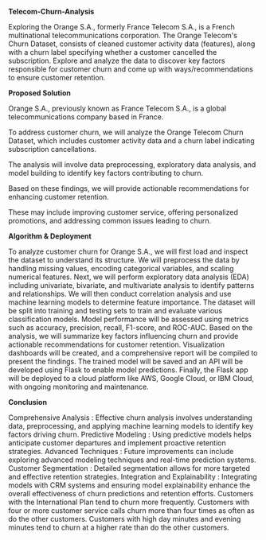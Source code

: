 **Telecom-Churn-Analysis**


Exploring the Orange S.A., formerly France Telecom S.A., is a French multinational telecommunications corporation.
The Orange Telecom's Churn Dataset, consists of cleaned customer activity data (features), along with a churn label specifying whether a customer cancelled the subscription. 
Explore and analyze the data to discover key factors responsible for customer churn and come up with ways/recommendations to ensure customer retention.


**Proposed Solution**

Orange S.A., previously known as France Telecom S.A., is a global telecommunications company based in France. 

To address customer churn, we will analyze the Orange Telecom Churn Dataset, which includes customer activity data and a churn label indicating subscription cancellations.
 
The analysis will involve data preprocessing, exploratory data analysis, and model building to identify key factors contributing to churn. 

Based on these findings, we will provide actionable recommendations for enhancing customer retention. 

These may include improving customer service, offering personalized promotions, and addressing common issues leading to churn.


**Algorithm & Deployment**


To analyze customer churn for Orange S.A., we will first load and inspect the dataset to understand its structure. We will preprocess the data by handling missing values, encoding categorical variables, and scaling numerical features.
 Next, we will perform exploratory data analysis (EDA) including univariate, bivariate, and multivariate analysis to identify patterns and relationships. We will then conduct correlation analysis and use machine learning models to determine feature importance.
 The dataset will be split into training and testing sets to train and evaluate various classification models. Model performance will be assessed using metrics such as accuracy, precision, recall, F1-score, and ROC-AUC. Based on the analysis, we will summarize key factors influencing churn and provide actionable recommendations for customer retention. 
Visualization dashboards will be created, and a comprehensive report will be compiled to present the findings. The trained model will be saved and an API will be developed using Flask to enable model predictions. Finally, the Flask app will be deployed to a cloud platform like AWS, Google Cloud, or IBM Cloud, with ongoing monitoring and maintenance.


**Conclusion**


Comprehensive Analysis : Effective churn analysis involves understanding data, preprocessing, and applying machine learning models to identify key factors driving churn.
Predictive Modeling : Using predictive models helps anticipate customer departures and implement proactive retention strategies.
Advanced Techniques : Future improvements can include exploring advanced modeling techniques and real-time prediction systems.
Customer Segmentation : Detailed segmentation allows for more targeted and effective retention strategies.
Integration and Explainability : Integrating models with CRM systems and ensuring model explainability enhance the overall effectiveness of churn predictions and retention efforts.
Customers with the International Plan tend to churn more frequently.
Customers with four or more customer service calls churn more than four times as often as do the other customers.
Customers with high day minutes and evening minutes tend to churn at a higher rate than do the other customers.





